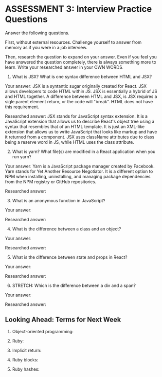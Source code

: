 # ASSESSMENT 3: Interview Practice Questions

Answer the following questions.

First, without external resources. Challenge yourself to answer from memory as if you were in a job interview.

Then, research the question to expand on your answer. Even if you feel you have answered the question completely, there is always something more to learn. Write your researched answer in your OWN WORDS.

1. What is JSX? What is one syntax difference between HTML and JSX?

Your answer: JSX is a syntantic sugar originally created for React. JSX allows developers to code HTML within JS. JSX is essentially a hybrid of JS and HTML together. A difference between HTML and JSX, is JSX requires a sigle parent element return, or the code will "break". HTML does not have this requirement.

Researched answer: JSX stands for JavaScript syntax extension.   It is a JavaScript extension that allows us to describe React's object tree using a syntax that resembles that of an HTML template.   It is just an XML-like extension that allows us to write JavaScript that looks like markup and have it returned from a component. JSX uses className attributes due to class being a reserve word in JS, while HTML uses the class attribute.

2. What is yarn? What file(s) are modified in a React application when you run yarn?

Your answer: Yarn is a JavaScript package manager created by Facebook. Yarn stands for Yet Another Resource Negotiator.  It is a different option to NPM when installing, uninstalling, and managing package dependencies from the NPM registry or GitHub repositories.

Researched answer:

3. What is an anonymous function in JavaScript?

Your answer:

Researched answer:

4. What is the difference between a class and an object?

Your answer:

Researched answer:

5. What is the difference between state and props in React?

Your answer:

Researched answer:

6. STRETCH: Which is the difference between a div and a span?

Your answer:

Researched answer:

## Looking Ahead: Terms for Next Week

1. Object-oriented programming:

2. Ruby:

3. Implicit return:

4. Ruby blocks:

5. Ruby hashes:
